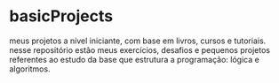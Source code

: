# basicProjects
meus projetos a nível iniciante, com base em livros, cursos e tutoriais. 
nesse repositório estão meus exercícios, desafios e pequenos projetos referentes ao estudo da base que estrutura a programação: lógica e algoritmos.
